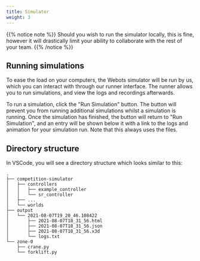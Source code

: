 ```yaml
---
title: Simulator
weight: 3
---
```


{{% notice note %}}
Should you wish to run the simulator locally, this is fine, however it will drastically limit your ability to collaborate with the rest of your team.
{{% /notice %}}

## Running simulations

To ease the load on your computers, the Webots simulator will be run by us, which you can interact with through our runner interface. The runner allows you to run simulations, and view the logs and recordings afterwards.

To run a simulation, click the "Run Simulation" button. The button will prevent you from running additional simulations whilst a simulation is running. Once the simulation has finished, the button will return to "Run Simulation", and an entry will be shown below it with a link to the logs and animation for your simulation run. Note that this always uses the files.

## Directory structure

In VSCode, you will see a directory structure which looks similar to this:

``` plain
.
├── competition-simulator
│   ├── controllers
│   │   ├── example_controller
│   │   └── sr_controller
│   ├── ...
│   └── worlds
├── output
│   └── 2021-08-07T19_20_46.108422
│       ├── 2021-08-07T18_31_56.html
│       ├── 2021-08-07T18_31_56.json
│       ├── 2021-08-07T18_31_56.x3d
│       └── logs.txt
└── zone-0
    ├── crane.py
    └── forklift.py
```
